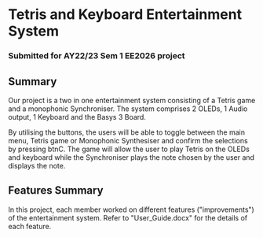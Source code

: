 # Tetris and Keyboard Entertainment System
### Submitted for AY22/23 Sem 1 EE2026 project

## Summary
Our project is a two in one entertainment system consisting of a Tetris game and a monophonic Synchroniser. The system comprises 2 OLEDs, 1 Audio output, 1 Keyboard and the Basys 3 Board.

By utilising the buttons, the users will be able to toggle between the main menu, Tetris game or Monophonic Synthesiser and confirm the selections by pressing btnC.
The game will allow the user to play Tetris on the OLEDs and keyboard while the Synchroniser plays the note chosen by the user and displays the note.

## Features Summary
In this project, each member worked on different features ("improvements") of the entertainment system. Refer to "User_Guide.docx" for the details of each feature.
